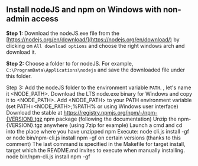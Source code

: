 ## Install nodeJS and npm on Windows with non-admin access

**Step 1:** Download the nodeJS.exe file from the [https://nodejs.org/en/download/](https://nodejs.org/en/download/) by clicking on `All download options` and choose the right windows arch and download it.

**Step 2:** Choose a folder to for nodeJS. For example, `C:\ProgramData\Applications\nodejs` and save the downloaded file under this folder.

Step 3: Add the nodeJS folder to the environment variable `PATH`.
, let's name it <NODE_PATH>.
Download the LTS node.exe binary for Windows and copy it to <NODE_PATH>.
Add <NODE_PATH> to your PATH environment variable (set PATH=<NODE_PATH>;%PATH% or using Windows user interface)
Download the stable at https://registry.npmjs.org/npm/-/npm-{VERSION}.tgz npm package (following the documentation)
Unzip the npm-{VERSION}.tgz anywhere (using 7zip for example)
Launch a cmd and cd into the place where you have unzipped npm
Execute: node cli.js install -gf or node bin/npm-cli.js install npm -gf on certain versions (thanks to this comment)
The last command is specified in the Makefile for target install, target which the README.md invites to execute when manually installing.
node bin/npm-cli.js install npm -gf
